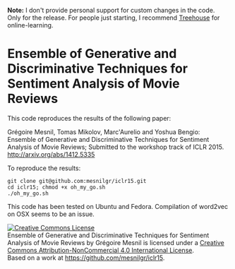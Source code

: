 **Note:** I don't provide personal support for custom changes in the code. Only
for the release.  For people just starting, I recommend
[Treehouse](http://referrals.trhou.se/grgoiremesnil) for online-learning.

Ensemble of Generative and Discriminative Techniques for Sentiment Analysis of Movie Reviews
============================================================================================

This code reproduces the results of the following paper:

Grégoire Mesnil, Tomas Mikolov, Marc'Aurelio and Yoshua Bengio: Ensemble of Generative and Discriminative Techniques for Sentiment Analysis of Movie Reviews; Submitted to the workshop track of ICLR 2015. http://arxiv.org/abs/1412.5335

To reproduce the results:

```
git clone git@github.com:mesnilgr/iclr15.git
cd iclr15; chmod +x oh_my_go.sh
./oh_my_go.sh
```

This code has been tested on Ubuntu and Fedora. Compilation of word2vec on OSX seems to be an issue.

<a rel="license" href="http://creativecommons.org/licenses/by-nc/4.0/"><img alt="Creative Commons License" style="border-width:0" src="https://i.creativecommons.org/l/by-nc/4.0/88x31.png" /></a><br /><span xmlns:dct="http://purl.org/dc/terms/" property="dct:title">Ensemble of Generative and Discriminative Techniques for Sentiment Analysis of Movie Reviews</span> by <span xmlns:cc="http://creativecommons.org/ns#" property="cc:attributionName">Grégoire Mesnil</span> is licensed under a <a rel="license" href="http://creativecommons.org/licenses/by-nc/4.0/">Creative Commons Attribution-NonCommercial 4.0 International License</a>.<br />Based on a work at <a xmlns:dct="http://purl.org/dc/terms/" href="https://github.com/mesnilgr/iclr15" rel="dct:source">https://github.com/mesnilgr/iclr15</a>.

